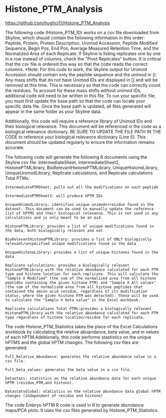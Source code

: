 # Histone_PTM_Analysis
https://github.com/hughcj11/Histone_PTM_Analysis

The following code (Histone_PTM_ID) works on a csv file downloaded from Skyline, which should contain the following information in this order: Peptide, Protein, Protein Description, Unimod Accession, Peptide Modified Sequence, Begin Pos, End Pos, Average Measured Retention Time, and the Normalized Area of each Replicate. If Skyline is listing replicates one by one in a row instead of columns, check the "Pivot Replicates" button. It is critical that the csv file is ordered this way so that the code reads the correct columns.
    *Note: For this code to work, the Skyline output for Unimod Accession should contain only the peptide sequence and the unimod in (). Any mass shifts that do not have Unimod IDs are displayed in [] and will be removed at this time. This is necessary so that the code can correctly count the residues. To account for these mass shifts without unimod IDs, additional code will need to be written in this file.
To run your specific file, you must first update the base path so that the code can locate your specific data file. Once the base path is updated, all files generated will appear in the same folder as your Skyline data.

Additionally, this code will require a reference library of Unimod IDs and their biological relevance. This document will be referenced in the code as a biological relevance dictionary. BE SURE TO UPDATE THE FILE PATH IN THE CODE to reference your biological relevance dictionary (Line 5). This document should be updated regularly to ensure the information remains accurate.




The following code will generate the following 8 documents using the Skyline csv file: IntermediateSheet, IntermediateSheet2, HistonePTMLibrary, BioRelevantHistonePTMLibrary, UniqueHistoneLibrary, UniqueUnimodLibrary, Replicate calculations, and Replicate calculations Total PTMs.
    
    IntermediatePTMSheet: pulls out all the modifications on each peptide
    
    IntermediatePTMSheet2: will produce hPTM IDs

    UniqueUnimodLibrary: identifies unique unimods+residue found in the dataset. This document can be used to manually update the reference list of hPTMS and their biological relevance. This is not used in any calculations and is only meant to be an aid.

    HistonePTMLibrary: provides a list of unique modifications found in the data, both biologically relevant and not

    BioRelevantHistonePTMLibrary: provides a list of ONLY biologically relevant/unspecified unique modifications found in the data

    UniqueHistoneLibrary: provides a list of unique histones found in the data

    Replicate calculations: provides a biologically relevant HistonePTMLibrary with the relative abundance calculated for each PTM type and histone location for each replicate. This will calculate the "Sample X Modified" (the sum of the normalized area from all histone peptides containing the given histone PTM) and "Sample X All values" (the sum of the normalized area from all histone peptides that contained the amino acid residue, regardless of its modification status, where the given histone PTM was detected). These will be used to calculate the "Sample X beta value" in the Excel workbook.

    Replicate calculations Total PTMs:provides a biologically relevant HistonePTMLibrary with the relative abundance calculated for each PTM type regardless of histone location/residue for each replicate.


The code Histone_PTM_Statistics takes the place of the Excel Calculations workbook by calculating the relative abuandance, beta value, and m values of each hPTM.Additionally, this code performs stastistics on the unique hPTMS and the global hPTM changes. The following csv files are generated:

    Full_Relative_Abundance: generates the relative abundance value in a csv file.

    Full_beta_values: generates the beta value in a csv file.

    Datastats: statistics on the relative abundance data for each unique hPTM (residue,PTM,and histone).

    DatastatsGlobal: statistics on the relative abundance data global hPTM changes (independent of residue and histone)

The code Embryo hPTM R code is used in R to generate abundance maps/PCA plots. It uses the csv files generated by Histone_PTM_Statistics. 
